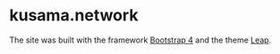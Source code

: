 # kusama.network

The site was built with the framework [Bootstrap 4](https://getbootstrap.com/) and the theme [Leap](https://leap.mediumra.re/documentation/index.html).
